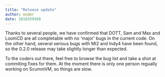 ```yaml
---
title: "Release update"
author: ender
date: 1018359360
---
```


Thanks to several people, we have confirmed that DOTT, Sam and Max and LoomCD are all completable with no 'major' bugs in the current code. On the other hand, several serious bugs with MI2 and Indy4 have been found, so the 0.2.0 release may take slightly longer than expected.  
  
To the coders out there, feel free to browse the bug list and take a shot at commiting fixes for them. At the moment there is only one person regually working on ScummVM, so things are slow.
